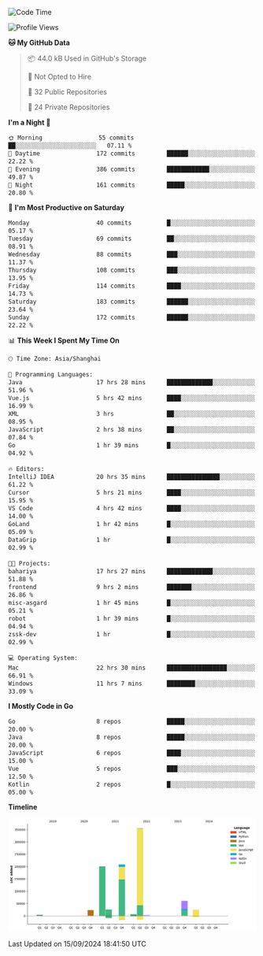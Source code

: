 <!--START_SECTION:waka-->
![Code Time](http://img.shields.io/badge/Code%20Time-2%2C696%20hrs-blue)

![Profile Views](http://img.shields.io/badge/Profile%20Views-0-blue)

**🐱 My GitHub Data** 

> 📦 44.0 kB Used in GitHub's Storage 
 > 
> 🚫 Not Opted to Hire
 > 
> 📜 32 Public Repositories 
 > 
> 🔑 24 Private Repositories 
 > 
**I'm a Night 🦉** 

```text
🌞 Morning                55 commits          ██░░░░░░░░░░░░░░░░░░░░░░░   07.11 % 
🌆 Daytime                172 commits         ██████░░░░░░░░░░░░░░░░░░░   22.22 % 
🌃 Evening                386 commits         ████████████░░░░░░░░░░░░░   49.87 % 
🌙 Night                  161 commits         █████░░░░░░░░░░░░░░░░░░░░   20.80 % 
```
📅 **I'm Most Productive on Saturday** 

```text
Monday                   40 commits          █░░░░░░░░░░░░░░░░░░░░░░░░   05.17 % 
Tuesday                  69 commits          ██░░░░░░░░░░░░░░░░░░░░░░░   08.91 % 
Wednesday                88 commits          ███░░░░░░░░░░░░░░░░░░░░░░   11.37 % 
Thursday                 108 commits         ███░░░░░░░░░░░░░░░░░░░░░░   13.95 % 
Friday                   114 commits         ████░░░░░░░░░░░░░░░░░░░░░   14.73 % 
Saturday                 183 commits         ██████░░░░░░░░░░░░░░░░░░░   23.64 % 
Sunday                   172 commits         ██████░░░░░░░░░░░░░░░░░░░   22.22 % 
```


📊 **This Week I Spent My Time On** 

```text
🕑︎ Time Zone: Asia/Shanghai

💬 Programming Languages: 
Java                     17 hrs 28 mins      █████████████░░░░░░░░░░░░   51.96 % 
Vue.js                   5 hrs 42 mins       ████░░░░░░░░░░░░░░░░░░░░░   16.99 % 
XML                      3 hrs               ██░░░░░░░░░░░░░░░░░░░░░░░   08.95 % 
JavaScript               2 hrs 38 mins       ██░░░░░░░░░░░░░░░░░░░░░░░   07.84 % 
Go                       1 hr 39 mins        █░░░░░░░░░░░░░░░░░░░░░░░░   04.92 % 

🔥 Editors: 
IntelliJ IDEA            20 hrs 35 mins      ███████████████░░░░░░░░░░   61.22 % 
Cursor                   5 hrs 21 mins       ████░░░░░░░░░░░░░░░░░░░░░   15.95 % 
VS Code                  4 hrs 42 mins       ████░░░░░░░░░░░░░░░░░░░░░   14.00 % 
GoLand                   1 hr 42 mins        █░░░░░░░░░░░░░░░░░░░░░░░░   05.09 % 
DataGrip                 1 hr                █░░░░░░░░░░░░░░░░░░░░░░░░   02.99 % 

🐱‍💻 Projects: 
bahariya                 17 hrs 27 mins      █████████████░░░░░░░░░░░░   51.88 % 
frontend                 9 hrs 2 mins        ███████░░░░░░░░░░░░░░░░░░   26.86 % 
misc-asgard              1 hr 45 mins        █░░░░░░░░░░░░░░░░░░░░░░░░   05.21 % 
robot                    1 hr 39 mins        █░░░░░░░░░░░░░░░░░░░░░░░░   04.94 % 
zssk-dev                 1 hr                █░░░░░░░░░░░░░░░░░░░░░░░░   02.99 % 

💻 Operating System: 
Mac                      22 hrs 30 mins      █████████████████░░░░░░░░   66.91 % 
Windows                  11 hrs 7 mins       ████████░░░░░░░░░░░░░░░░░   33.09 % 
```

**I Mostly Code in Go** 

```text
Go                       8 repos             █████░░░░░░░░░░░░░░░░░░░░   20.00 % 
Java                     8 repos             █████░░░░░░░░░░░░░░░░░░░░   20.00 % 
JavaScript               6 repos             ████░░░░░░░░░░░░░░░░░░░░░   15.00 % 
Vue                      5 repos             ███░░░░░░░░░░░░░░░░░░░░░░   12.50 % 
Kotlin                   2 repos             █░░░░░░░░░░░░░░░░░░░░░░░░   05.00 % 
```



**Timeline**

![Lines of Code chart](https://raw.githubusercontent.com/youtiaoguagua/youtiaoguagua/master/assets/bar_graph.png)


 Last Updated on 15/09/2024 18:41:50 UTC
<!--END_SECTION:waka-->